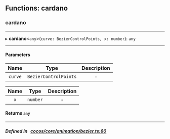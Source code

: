 ## Functions: cardano

### cardano


___
▸ **cardano**<`any`\>(`curve: BezierControlPoints, x: number`): `any`
___


#### Parameters

| Name | Type | Description |
| :------: | :------: | :------: |
| `curve` | `BezierControlPoints` | - |

| Name | Type | Description |
| :------: | :------: | :------: |
| `x` | `number` | - |


#### Returns `any` 
___


##### Defined in &nbsp;   [cocos/core/animation/bezier.ts:60](https://github.com/cocos-creator/engine/blob/c7bf6b8a9/cocos/core/animation/bezier.ts#L60)&nbsp;
